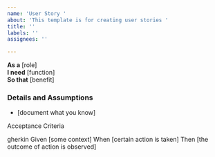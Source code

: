 ```yaml
---
name: 'User Story '
about: 'This template is for creating user stories '
title: ''
labels: ''
assignees: ''

---
```


**As a** [role]  
 **I need** [function]  
 **So that** [benefit]  
   
 ### Details and Assumptions
 * [document what you know]
   
 Acceptance Criteria  
   
 gherkin
 Given [some context]
 When [certain action is taken]
 Then [the outcome of action is observed]
